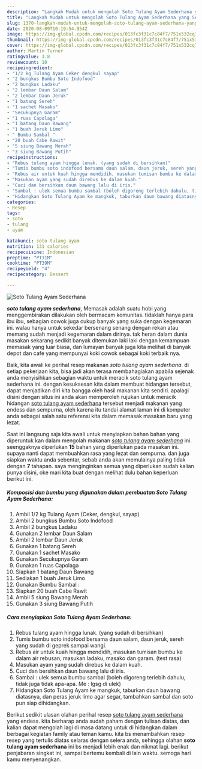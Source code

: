 ```yaml
---
description: "Langkah Mudah untuk mengolah Soto Tulang Ayam Sederhana yang Sempurna"
title: "Langkah Mudah untuk mengolah Soto Tulang Ayam Sederhana yang Sempurna"
slug: 1370-langkah-mudah-untuk-mengolah-soto-tulang-ayam-sederhana-yang-sempurna
date: 2020-08-09T10:19:54.954Z
image: https://img-global.cpcdn.com/recipes/013fc3f31c7c84f7/751x532cq70/soto-tulang-ayam-sederhana-foto-resep-utama.jpg
thumbnail: https://img-global.cpcdn.com/recipes/013fc3f31c7c84f7/751x532cq70/soto-tulang-ayam-sederhana-foto-resep-utama.jpg
cover: https://img-global.cpcdn.com/recipes/013fc3f31c7c84f7/751x532cq70/soto-tulang-ayam-sederhana-foto-resep-utama.jpg
author: Martin Turner
ratingvalue: 3.8
reviewcount: 10
recipeingredient:
- "1/2 kg Tulang Ayam Ceker dengkul sayap"
- "2 bungkus Bumbu Soto Indofood"
- "2 bungkus Ladaku"
- "2 lembar Daun Salam"
- "2 lembar Daun Jeruk"
- "1 batang Sereh"
- "1 sachet Masako"
- "Secukupnya Garam"
- "1 ruas Capolaga"
- "1 batang Daun Bawang"
- "1 buah Jeruk Limo"
- " Bumbu Sambal "
- "20 buah Cabe Rawit"
- "5 siung Bawang Merah"
- "3 siung Bawang Putih"
recipeinstructions:
- "Rebus tulang ayam hingga lunak. (yang sudah di bersihkan)"
- "Tumis bumbu soto indofood bersama daun salam, daun jeruk, sereh yang sudah di geprek sampai wangi."
- "Rebus air untuk kuah hingga mendidih, masukan tumisan bumbu ke dalam air rebusan, masukan ladaku, masako dan garam. (test rasa)"
- "Masukan ayam yang sudah direbus ke dalam kuah."
- "Cuci dan bersihkan daun bawang lalu di iris."
- "Sambal : ulek semua bumbu sambal (boleh digoreng terlebih dahulu, tidak juga tidak apa-apa. Me : lgsg di ulek)"
- "Hidangkan Soto Tulang Ayam ke mangkuk, taburkan daun bawang diatasnya, dan peras jeruk limo agar segar, tambahkan sambal dan soto pun siap dihidangkan."
categories:
- Resep
tags:
- soto
- tulang
- ayam

katakunci: soto tulang ayam 
nutrition: 131 calories
recipecuisine: Indonesian
preptime: "PT31M"
cooktime: "PT39M"
recipeyield: "4"
recipecategory: Dessert

---
```



![Soto Tulang Ayam Sederhana](https://img-global.cpcdn.com/recipes/013fc3f31c7c84f7/751x532cq70/soto-tulang-ayam-sederhana-foto-resep-utama.jpg)

<b><i>soto tulang ayam sederhana</i></b>, Memasak adalah suatu hobi yang menggembirakan dilakukan oleh bermacam komunitas. tidaklah hanya para ibu ibu, sebagian cowok juga cukup banyak yang suka dengan kegemaran ini. walau hanya untuk sekedar bersenang senang dengan rekan atau memang sudah menjadi kegemaran dalam dirinya. tak heran dalam dunia masakan sekarang sedikit banyak ditemukan laki laki dengan kemampuan memasak yang luar biasa, dan lumayan banyak juga kita melihat di banyak depot dan cafe yang mempunyai koki cowok sebagai koki terbaik nya.

Baik, kita awali ke perihal resep makanan <i>soto tulang ayam sederhana</i>. di setiap pekerjaan kita, bisa jadi akan terasa membahagiakan apabila sejenak anda menyisihkan sebagian waktu untuk meracik soto tulang ayam sederhana ini. dengan kesuksesan kita dalam membuat hidangan tersebut, dapat menjadikan diri kita bangga oleh hasil makanan kita sendiri. apalagi disini dengan situs ini anda akan memperoleh rujukan untuk meracik hidangan <u>soto tulang ayam sederhana</u> tersebut menjadi makanan yang endess dan sempurna, oleh karena itu tandai alamat laman ini di komputer anda sebagai salah satu referensi kita dalam memasak masakan baru yang lezat.




Saat ini langsung saja kita awali untuk menyiapkan bahan bahan yang diperuntuk kan dalam mengolah makanan <u><i>soto tulang ayam sederhana</i></u> ini. seenggaknya diperlukan <b>15</b> bahan yang diperlukan pada masakan ini. supaya nanti dapat membuahkan rasa yang lezat dan sempurna. dan juga siapkan waktu anda sebentar, sebab anda akan memulainya paling tidak dengan <b>7</b> tahapan. saya menginginkan semua yang diperlukan sudah kalian punya disini, oke mari kita buat dengan melihat dulu bahan keperluan berikut ini.

<!--inarticleads1-->

##### Komposisi dan bumbu yang digunakan dalam pembuatan Soto Tulang Ayam Sederhana:

1. Ambil 1/2 kg Tulang Ayam (Ceker, dengkul, sayap)
1. Ambil 2 bungkus Bumbu Soto Indofood
1. Ambil 2 bungkus Ladaku
1. Gunakan 2 lembar Daun Salam
1. Ambil 2 lembar Daun Jeruk
1. Gunakan 1 batang Sereh
1. Gunakan 1 sachet Masako
1. Gunakan Secukupnya Garam
1. Gunakan 1 ruas Capolaga
1. Siapkan 1 batang Daun Bawang
1. Sediakan 1 buah Jeruk Limo
1. Gunakan  Bumbu Sambal :
1. Siapkan 20 buah Cabe Rawit
1. Ambil 5 siung Bawang Merah
1. Gunakan 3 siung Bawang Putih




<!--inarticleads2-->

##### Cara menyiapkan Soto Tulang Ayam Sederhana:

1. Rebus tulang ayam hingga lunak. (yang sudah di bersihkan)
1. Tumis bumbu soto indofood bersama daun salam, daun jeruk, sereh yang sudah di geprek sampai wangi.
1. Rebus air untuk kuah hingga mendidih, masukan tumisan bumbu ke dalam air rebusan, masukan ladaku, masako dan garam. (test rasa)
1. Masukan ayam yang sudah direbus ke dalam kuah.
1. Cuci dan bersihkan daun bawang lalu di iris.
1. Sambal : ulek semua bumbu sambal (boleh digoreng terlebih dahulu, tidak juga tidak apa-apa. Me : lgsg di ulek)
1. Hidangkan Soto Tulang Ayam ke mangkuk, taburkan daun bawang diatasnya, dan peras jeruk limo agar segar, tambahkan sambal dan soto pun siap dihidangkan.




Berikut sedikit ulasan olahan perihal resep <u>soto tulang ayam sederhana</u> yang endess. kita berharap anda sudah paham dengan tulisan diatas, dan kalian dapat mengolah lagi di masa datang untuk di hidangkan dalam berbagai kegiatan family atau teman kamu. kita bs menambahkan resep resep yang tertulis diatas selaras dengan selera anda, sehingga olahan <b>soto tulang ayam sederhana</b> ini bs menjadi lebih enak dan nikmat lagi. berikut penjabaran singkat ini, sampai bertemu kembali di lain waktu. semoga hari kamu menyenangkan.
